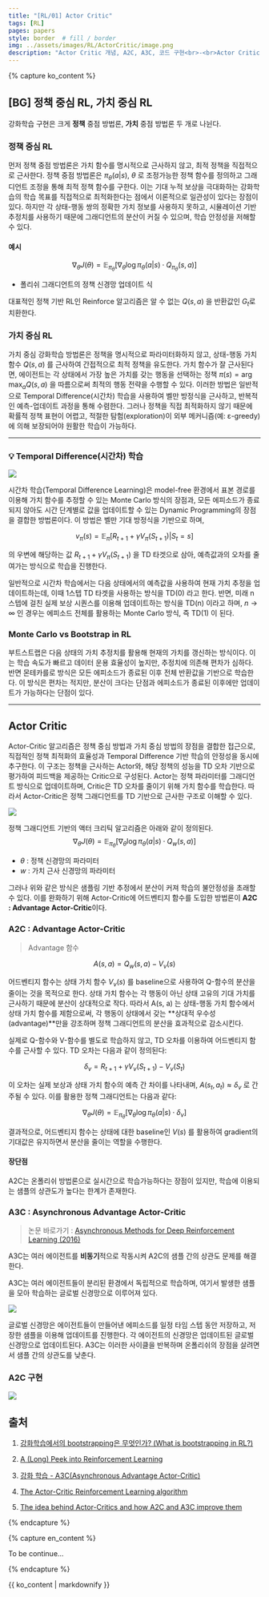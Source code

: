 ```yaml
---
title: "[RL/01] Actor Critic"
tags: [RL]
pages: papers
style: border  # fill / border 
img: ../assets/images/RL/ActorCritic/image.png
description: "Actor Critic 개념, A2C, A3C, 코드 구현<br>-<br>Actor Critic Notion, A2C, A3C, Code"
---
```


<!-- 한국어 콘텐츠 -->
{% capture ko_content %}
## [BG] 정책 중심 RL, 가치 중심 RL 
강화학습 구현은 크게 **정책** 중점 방법론, **가치** 중점 방법론 두 개로 나뉜다.  

### 정책 중심 RL
먼저 정책 중점 방법론은 가치 함수를 명시적으로 근사하지 않고, 최적 정책을 직접적으로 근사한다. 정책 중점 방법론은 $\pi_\theta(a|s)$,  $\theta$ 로 조정가능한 정책 함수를 정의하고 그래디언트 조정을 통해 최적 정책 함수를 구한다. 이는 기대 누적 보상을 극대화하는 강화학습의 학습 목표를 직접적으로 최적화한다는 점에서 이론적으로 일관성이 있다는 장점이 있다. 하지만 각 상태-행동 쌍의 정확한 가치 정보를 사용하지 못하고, 시뮬레이션 기반 추정치를 사용하기 때문에 그래디언트의 분산이 커질 수 있으며, 학습 안정성을 저해할 수 있다. 

#### 예시 

$$\nabla_\theta J(\theta) = \mathbb{E}_{\pi_\theta} \left[ \nabla_\theta \log \pi_\theta(a|s) \cdot Q_{\pi_\theta}(s, a) \right]$$

- 폴리쉬 그래디언트의 정책 신경망 업데이트 식  

대표적인 정책 기반 RL인 Reinforce 알고리즘은 알 수 없는 $Q(s, a)$ 을 반환값인 $G_t$로 치환한다. 

### 가치 중심 RL 
가치 중심 강화학습 방법론은 정책을 명시적으로 파라미터화하지 않고, 상태-행동 가치 함수  $Q(s, a)$ 를 근사하여 간접적으로 최적 정책을 유도한다. 가치 함수가 잘 근사된다면, 에이전트는 각 상태에서 가장 높은 가치를 갖는 행동을 선택하는 정책  $\pi(s) = \arg\max_a Q(s, a)$ 을 따름으로써 최적의 행동 전략을 수행할 수 있다. 이러한 방법은 일반적으로 Temporal Difference(시간차) 학습을 사용하여 벨만 방정식을 근사하고, 반복적인 예측-업데이트 과정을 통해 수렴한다. 그러나 정책을 직접 최적화하지 않기 때문에 확률적 정책 표현이 어렵고, 적절한 탐험(exploration)이 외부 메커니즘(예: ε-greedy)에 의해 보장되어야 원활한 학습이 가능하다.

---
### 💡 Temporal Difference(시간차) 학습

![](../assets/images/RL/ActorCritic/image1.png)  


시간차 학습(Temporal Difference Learning)은 model-free 환경에서 표본 경로를 이용해 가치 함수를 추정할 수 있는 Monte Carlo 방식의 장점과, 모든 에피소드가 종료되지 않아도 시간 단계별로 값을 업데이트할 수 있는 Dynamic Programming의 장점을 결합한 방법론이다. 이 방법은 벨만 기대 방정식을 기반으로 하며,

$$v_{\pi}(s) = \mathbb{E}_{\pi}[R_{t+1} + \gamma V_{\pi}(S_{t+1}) | S_t = s]$$

의 우변에 해당하는 값  $R_{t+1} + \gamma V_{\pi}(S_{t+1})$ 을 TD 타겟으로 삼아, 예측값과의 오차를 줄여가는 방식으로 학습을 진행한다.  

일반적으로 시간차 학습에서는 다음 상태에서의 예측값을 사용하여 현재 가치 추정을 업데이트하는데, 이때 1스텝 TD 타겟을 사용하는 방식을 TD(0) 라고 한다.
반면, 미래  n  스텝에 걸친 실제 보상 시퀀스를 이용해 업데이트하는 방식을 TD(n) 이라고 하며,
 $n \to \infty$ 인 경우는 에피소드 전체를 활용하는 Monte Carlo 방식, 즉 TD(1) 이 된다.

### Monte Carlo vs Bootstrap in RL 
부트스트랩은 다음 상태의 가치 추정치를 활용해 현재의 가치를 갱신하는 방식이다. 이는 학습 속도가 빠르고 데이터 운용 효율성이 높지만, 추정치에 의존해 편차가 심하다. 반면 몬테카를로 방식은 모든 에피소드가 종료된 이후 전체 반환값을 기반으로 학습한다. 이 방식은 편차는 적지만, 분산이 크다는 단점과 에피소드가 종료된 이후에만 업데이트가 가능하다는 단점이 있다.  


---


## Actor Critic
Actor-Critic 알고리즘은 정책 중심 방법과 가치 중심 방법의 장점을 결합한 접근으로, 직접적인 정책 최적화의 효율성과 Temporal Difference 기반 학습의 안정성을 동시에 추구한다. 이 구조는 정책을 근사하는 Actor와, 해당 정책의 성능을 TD 오차 기반으로 평가하여 피드백을 제공하는 Critic으로 구성된다. Actor는 정책 파라미터를 그래디언트 방식으로 업데이트하며, Critic은 TD 오차를 줄이기 위해 가치 함수를 학습한다. 따라서 Actor-Critic은 정책 그래디언트를 TD 기반으로 근사한 구조로 이해할 수 있다.

![](../assets/images/RL/ActorCritic/image.png)  

정책 그래디언트 기반의 액터 크리틱 알고리즘은 아래와 같이 정의된다.  
$$\nabla_\theta J(\theta) = \mathbb{E}_{\pi_\theta} \left[ \nabla_\theta \log \pi_\theta(a|s) \cdot Q_{w}(s, a) \right]$$

- $\theta$ : 정책 신경망의 파라미터  
- $w$ : 가치 근사 신경망의 파라미터  

그러나 위와 같은 방식은 샘플링 기반 추정에서 분산이 커져 학습의 불안정성을 초래할 수 있다. 이를 완화하기 위해 Actor-Critic에 어드벤티지 함수를 도입한 방법론이 **A2C : Advantage Actor-Critic**이다.  


### A2C : Advantage Actor-Critic

> Advantage 함수 

$$A(s, a) = Q_w(s, a) - V_v(s)$$

어드벤티지 함수는 상태 가치 함수  $V_v(s)$ 를 baseline으로 사용하여 Q-함수의 분산을 줄이는 것을 목적으로 한다. 상태 가치 함수는 각 행동이 아닌 상태 고유의 기대 가치를 근사하기 때문에 분산이 상대적으로 작다. 
따라서  A(s, a) 는 상태-행동 가치 함수에서 상태 가치 함수를 제함으로써, 각 행동이 상태에서 갖는 **상대적 우수성(advantage)**만을 강조하며 정책 그래디언트의 분산을 효과적으로 감소시킨다.  

실제로 Q-함수와 V-함수를 별도로 학습하지 않고, TD 오차를 이용하여 어드벤티지 함수를 근사할 수 있다. TD 오차는 다음과 같이 정의된다:


$$\delta_v = R_{t+1} + \gamma V_v(S_{t+1}) - V_v(S_t)$$


이 오차는 실제 보상과 상태 가치 함수의 예측 간 차이를 나타내며,  $A(s_t, a_t) \approx \delta_v$ 로 간주될 수 있다.
이를 활용한 정책 그래디언트는 다음과 같다:


$$\nabla_\theta J(\theta) = \mathbb{E}_{\pi_\theta} \left[ \nabla_\theta \log \pi_\theta(a|s) \cdot \delta_v \right]$$

결과적으로, 어드벤티지 함수는 상태에 대한 baseline인  $V(s)$ 를 활용하여 gradient의 기대값은 유지하면서 분산을 줄이는 역할을 수행한다.  

#### 장단점
A2C는 온폴리쉬 방법론으로 실시간으로 학습가능하다는 장점이 있지만, 학습에 이용되는 샘플의 상관도가 높다는 한계가 존재한다.  


### A3C :  Asynchronous Advantage Actor-Critic 
> 논문 바로가기 : [Asynchronous Methods for Deep Reinforcement Learning (2016)](https://arxiv.org/pdf/1602.01783)  

A3C는 여러 에이전트를 **비동기**적으로 작동시켜 A2C의 샘플 간의 상관도 문제를 해결한다.  

A3C는 여러 에이전트들이 분리된 환경에서 독립적으로 학습하며, 여기서 발생한 샘플을 모아 학습하는 글로벌 신경망으로 이루어져 있다.  

![](../assets/images/RL/ActorCritic/image2.png)   

글로벌 신경망은 에이전트들이 만들어낸 에피소드를 일정 타임 스텝 동안 저장하고, 저장한 샘플을 이용해 업데이트를 진행한다. 각 에이전트의 신경망은 업데이트된 글로벌 신경망으로 업데이트된다. A3C는 이러한 사이클을 반복하며 온폴리쉬의 장점을 살려면서 샘플 간의 상관도를 낮춘다. 


### A2C 구현 
![](../assets/images/RL/ActorCritic/image3.png)  

## 출처 
1. [강화학습에서의 bootstrapping은 무엇인가? (What is bootstrapping in RL?)](https://cumulu-s.tistory.com/7)  

2. [A (Long) Peek into Reinforcement Learning](https://lilianweng.github.io/lil-log/2018/02/19/a-long-peek-into-reinforcement-learning.html)  

3. [강화 학습 - A3C(Asynchronous Advantage Actor-Critic)](https://wnthqmffhrm.tistory.com/20)  

4. [The Actor-Critic Reinforcement Learning algorithm](https://medium.com/intro-to-artificial-intelligence/the-actor-critic-reinforcement-learning-algorithm-c8095a655c14)  

5. [The idea behind Actor-Critics and how A2C and A3C improve them](https://theaisummer.com/Actor_critics/)  


{% endcapture %}

<!-- 영어 콘텐츠 -->
{% capture en_content %}

To be continue...

{% endcapture %}

<div id="content-ko" class="lang-content" data-lang="ko">
  {{ ko_content | markdownify }}
</div>

<div id="content-en" class="lang-content" data-lang="en" style="display: none;">
  {{ en_content | markdownify }}
</div>